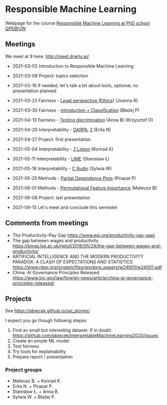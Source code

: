# Responsible Machine Learning 

Webpage for the course [Responsible Machine Learning at PhD school QPE@UW](https://usosweb.uw.edu.pl/kontroler.php?_action=katalog2/przedmioty/pokazPrzedmiot&kod=2400-SZD-QPE-RML)

## Meetings

We meet at 9 here: http://meet.drwhy.ai/

- 2021-03-02  Introduction to Responsible Machine Learning

- 2021-03-09  Project: topics selection
- 2021-03-16  If needed, let's talk a bit about tools, optional, no presentation planned

- 2021-03-23  Fairness - [Legal perspective (Ethics)](https://ec.europa.eu/digital-single-market/en/news/ethics-guidelines-trustworthy-ai) (Joanna R)
- 2021-03-30  Fairness - [Introduction + Classification](https://fairmlbook.org/) (Błażej P)
- 2021-04-13  Fairness - [Testing discrimination](https://fairmlbook.org/) (Anna B) (Krzysztof O)
- 2021-04-20	Interpretability - [DARPA](https://www.darpa.mil/program/explainable-artificial-intelligence), [2](https://www.darpa.mil/attachments/DARPA-BAA-16-53.pdf) (Erita N)

- 2021-04-27	Project: first presentation

- 2021-05-04	Interpretability - [Z Lipton](https://arxiv.org/pdf/1606.03490.pdf) (Konrad K)
- 2021-05-11	Interpretability - [LIME](https://arxiv.org/pdf/1602.04938.pdf) (Stanislaw Ł)
- 2021-05-18	Interpretability - [C Rudin](https://www.nature.com/articles/s42256-019-0048-x) (Sylwia W)
- 2021-05-25	Methods - [Partial Dependence Plots](http://ema.drwhy.ai/partialDependenceProfiles.html) (Pirapat P)
- 2021-06-01	Methods - [Permutational Feature Importance](http://ema.drwhy.ai/featureImportance.html) (Mateusz B)

- 2021-06-08	Project: last presentation
- 2021-06-15	Let's meet and conclude this semester

## Comments from meetings

* The Productivity–Pay Gap https://www.epi.org/productivity-pay-gap/
* The gap between wages and productivity https://blogs.lse.ac.uk/netuf/2018/05/24/the-gap-between-wages-and-productivity/
* ARTIFICIAL INTELLIGENCE AND THE MODERN PRODUCTIVITY PARADOX: A CLASH OF EXPECTATIONS AND STATISTICS https://www.nber.org/system/files/working_papers/w24001/w24001.pdf
* China: AI Governance Principles Released https://www.loc.gov/law/foreign-news/article/china-ai-governance-principles-released/


## Projects

See https://pbiecek.github.io/xai_stories/

I expect you go though followng stepss

1. Find an small but interesting dataset. If in doubt:  https://github.com/pbiecek/InterpretableMachineLearning2020/issues
2.  Create an simple ML model
3.  Test fairness
4.  Try tools for explainability
5.  Prepare report / presentation

### Project groups

- Mateusz B. + Konrad K.
- Erita N.  + Pirapat P.
- Stanisław Ł. + Anna B. 
- Sylwia W. + Błażej P.

